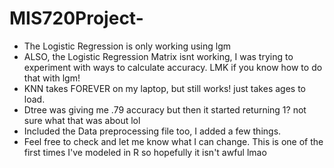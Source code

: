 # MIS720Project-
- The Logistic Regression is only working using lgm 
- ALSO, the Logistic Regression Matrix isnt working, I was trying to experiment with ways to calculate accuracy. LMK if you know how to do that with lgm! 
- KNN takes FOREVER on my laptop, but still works! just takes ages to load. 
- Dtree was giving me .79 accuracy but then it started returning 1? not sure what that was about lol 
- Included the Data preprocessing file too, I added a few things. 
- Feel free to check and let me know what I can change. This is one of the first times I've modeled in R so hopefully it isn't awful lmao
